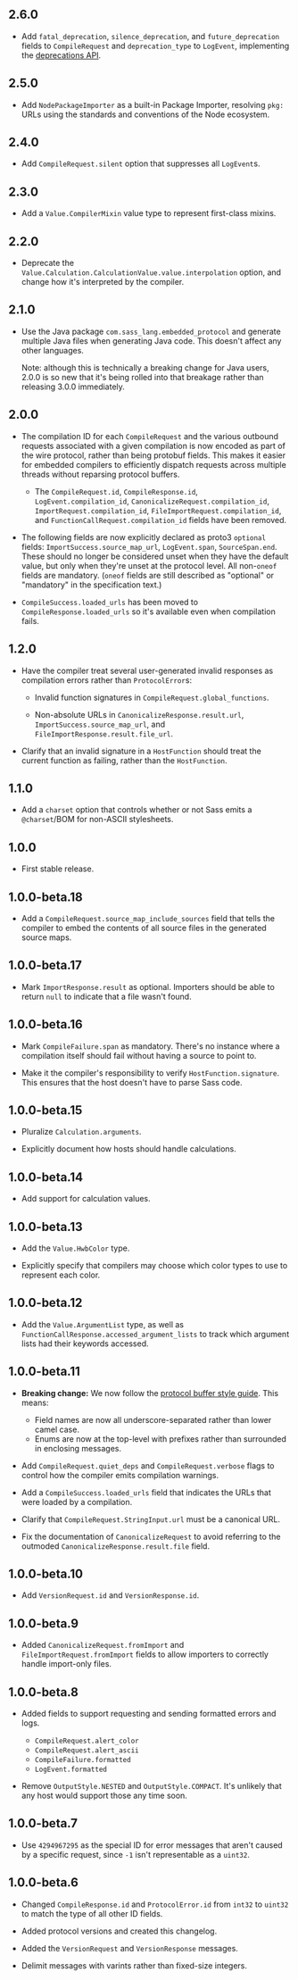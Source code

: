 ## 2.6.0

* Add `fatal_deprecation`, `silence_deprecation`, and `future_deprecation`
  fields to `CompileRequest` and `deprecation_type` to `LogEvent`, implementing
  the [deprecations API].

[deprecations API]: accepted/deprecations-api.d.ts.md

## 2.5.0

* Add `NodePackageImporter` as a built-in Package Importer, resolving `pkg:`
  URLs using the standards and conventions of the Node ecosystem.

## 2.4.0

* Add `CompileRequest.silent` option that suppresses all `LogEvent`s.

## 2.3.0

* Add a `Value.CompilerMixin` value type to represent first-class mixins.

## 2.2.0

* Deprecate the `Value.Calculation.CalculationValue.value.interpolation` option,
  and change how it's interpreted by the compiler.

## 2.1.0

* Use the Java package `com.sass_lang.embedded_protocol` and generate multiple
  Java files when generating Java code. This doesn't affect any other languages.

  Note: although this is technically a breaking change for Java users, 2.0.0 is
  so new that it's being rolled into that breakage rather than releasing 3.0.0
  immediately.

## 2.0.0

* The compilation ID for each `CompileRequest` and the various outbound requests
  associated with a given compilation is now encoded as part of the wire
  protocol, rather than being protobuf fields. This makes it easier for embedded
  compilers to efficiently dispatch requests across multiple threads without
  reparsing protocol buffers.

  * The `CompileRequest.id`, `CompileResponse.id`, `LogEvent.compilation_id`,
    `CanonicalizeRequest.compilation_id`, `ImportRequest.compilation_id`,
    `FileImportRequest.compilation_id`, and `FunctionCallRequest.compilation_id`
    fields  have been removed.

* The following fields are now explicitly declared as proto3 `optional` fields:
  `ImportSuccess.source_map_url`, `LogEvent.span`, `SourceSpan.end`. These
  should no longer be considered unset when they have the default value, but
  only when they're unset at the protocol level. All non-`oneof` fields are
  mandatory. (`oneof` fields are still described as "optional" or "mandatory" in
  the specification text.)

* `CompileSuccess.loaded_urls` has been moved to `CompileResponse.loaded_urls`
  so it's available even when compilation fails.

## 1.2.0

* Have the compiler treat several user-generated invalid responses as
  compilation errors rather than `ProtocolError`s:

  * Invalid function signatures in `CompileRequest.global_functions`.

  * Non-absolute URLs in `CanonicalizeResponse.result.url`,
    `ImportSuccess.source_map_url`, and `FileImportResponse.result.file_url`.

* Clarify that an invalid signature in a `HostFunction` should treat the current
  function as failing, rather than the `HostFunction`.

## 1.1.0

* Add a `charset` option that controls whether or not Sass emits a
  `@charset`/BOM for non-ASCII stylesheets.

## 1.0.0

* First stable release.

## 1.0.0-beta.18

* Add a `CompileRequest.source_map_include_sources` field that tells the
  compiler to embed the contents of all source files in the generated source
  maps.

## 1.0.0-beta.17

* Mark `ImportResponse.result` as optional. Importers should be able to return
  `null` to indicate that a file wasn't found.

## 1.0.0-beta.16

* Mark `CompileFailure.span` as mandatory. There's no instance where a
  compilation itself should fail without having a source to point to.

* Make it the compiler's responsibility to verify `HostFunction.signature`.
  This ensures that the host doesn't have to parse Sass code.

## 1.0.0-beta.15

* Pluralize `Calculation.arguments`.

* Explicitly document how hosts should handle calculations.

## 1.0.0-beta.14

* Add support for calculation values.

## 1.0.0-beta.13

* Add the `Value.HwbColor` type.

* Explicitly specify that compilers may choose which color types to use to
  represent each color.

## 1.0.0-beta.12

* Add the `Value.ArgumentList` type, as well as
  `FunctionCallResponse.accessed_argument_lists` to track which argument lists
  had their keywords accessed.

## 1.0.0-beta.11

* **Breaking change:** We now follow the [protocol buffer style guide]. This means:
  * Field names are now all underscore-separated rather than lower camel case.
  * Enums are now at the top-level with prefixes rather than surrounded in
    enclosing messages.

* Add `CompileRequest.quiet_deps` and `CompileRequest.verbose` flags to control
  how the compiler emits compilation warnings.

* Add a `CompileSuccess.loaded_urls` field that indicates the URLs that were
  loaded by a compilation.

* Clarify that `CompileRequest.StringInput.url` must be a canonical URL.

* Fix the documentation of `CanonicalizeRequest` to avoid referring to the
  outmoded `CanonicalizeResponse.result.file` field.

[protocol buffer style guide]: https://developers.google.com/protocol-buffers/docs/style

## 1.0.0-beta.10

* Add `VersionRequest.id` and `VersionResponse.id`.

## 1.0.0-beta.9

* Added `CanonicalizeRequest.fromImport` and `FileImportRequest.fromImport`
  fields to allow importers to correctly handle import-only files.

## 1.0.0-beta.8

* Added fields to support requesting and sending formatted errors and logs.
  * `CompileRequest.alert_color`
  * `CompileRequest.alert_ascii`
  * `CompileFailure.formatted`
  * `LogEvent.formatted`

* Remove `OutputStyle.NESTED` and `OutputStyle.COMPACT`. It's unlikely that any
  host would support those any time soon.

## 1.0.0-beta.7

* Use `4294967295` as the special ID for error messages that aren't caused by a
  specific request, since `-1` isn't representable as a `uint32`.

## 1.0.0-beta.6

* Changed `CompileResponse.id` and `ProtocolError.id` from `int32` to `uint32`
  to match the type of all other ID fields.

* Added protocol versions and created this changelog.

* Added the `VersionRequest` and `VersionResponse` messages.

* Delimit messages with varints rather than fixed-size integers.
